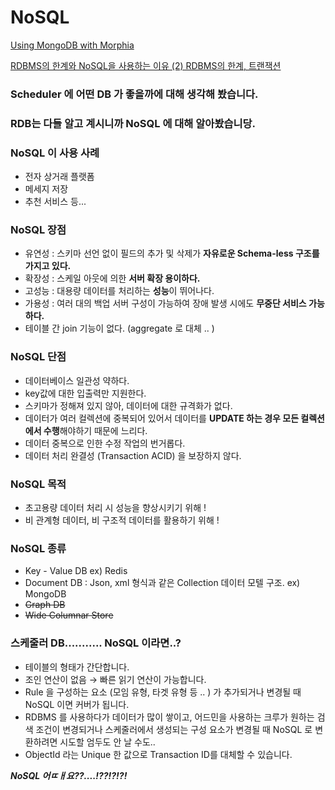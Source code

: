 # NoSQL

[Using MongoDB with Morphia](https://web.obsidianscheduler.com/using-mongodb-with-morphia/)

[RDBMS의 한계와 NoSQL을 사용하는 이유 (2) RDBMS의 한계, 트랜잭션](https://sujl95.tistory.com/82)

### Scheduler 에 어떤 DB 가 좋을까에 대해 생각해 봤습니다.

### RDB는 다들 알고 계시니까 NoSQL 에 대해 알아봤습니당.

### NoSQL 이 사용 사례

- 전자 상거래 플랫폼
- 메세지 저장
- 추천 서비스 등...

### NoSQL 장점

- 유연성 : 스키마 선언 없이 필드의 추가 및 삭제가 **자유로운 Schema-less 구조를 가지고 있다.**
- 확장성 : 스케일 아웃에 의한 **서버 확장 용이하다.**
- 고성능 : 대용량 데이터를 처리하는 **성능**이 뛰어나다.
- 가용성 : 여러 대의 백업 서버 구성이 가능하여 장애 발생 시에도 **무중단 서비스 가능하다.**
- 테이블 간 join 기능이 없다. (aggregate 로 대체 .. )

### NoSQL 단점

- 데이터베이스 일관성 약하다.
- key값에 대한 입출력만 지원한다.
- 스키마가 정해져 있지 않아, 데이터에 대한 규격화가 없다.
- 데이터가 여러 컬렉션에 중복되어 있어서 데이터를 **UPDATE 하는 경우 모든 컬렉션에서 수행**해야하기 때문에 느리다.
- 데이터 중복으로 인한 수정 작업의 번거롭다.
- 데이터 처리 완결성 (Transaction ACID) 을 보장하지 않다.

### NoSQL 목적

- 초고용량 데이터 처리 시 성능을 향상시키기 위해 !
- 비 관계형 데이터, 비 구조적 데이터를 활용하기 위해 !

### NoSQL 종류

- Key - Value DB
ex) Redis
- Document DB : Json, xml 형식과 같은 Collection 데이터 모텔 구조.
ex) MongoDB
- ~~Graph DB~~
- ~~Wide Columnar Store~~

### **스케줄러 DB........... NoSQL 이라면..?**

- 테이블의 형태가 간단합니다.
- 조인 연산이 없음 → 빠른 읽기 연산이 가능합니다.
- Rule 을 구성하는 요소 (모임 유형, 타겟 유형 등 .. ) 가 추가되거나 변경될 때 NoSQL 이면 커버가 됩니다.
- RDBMS 를 사용하다가 데이터가 많이 쌓이고, 어드민을 사용하는 크루가 원하는 검색 조건이 변경되거나 스케줄러에서 생성되는 구성 요소가 변경될 때 NoSQL 로 변환하려면 시도할 엄두도 안 날 수도..
- ObjectId 라는 Unique 한 값으로 Transaction ID를 대체할 수 있습니다.

***NoSQL 어ㄸㅐ요??....!??!?!?!***